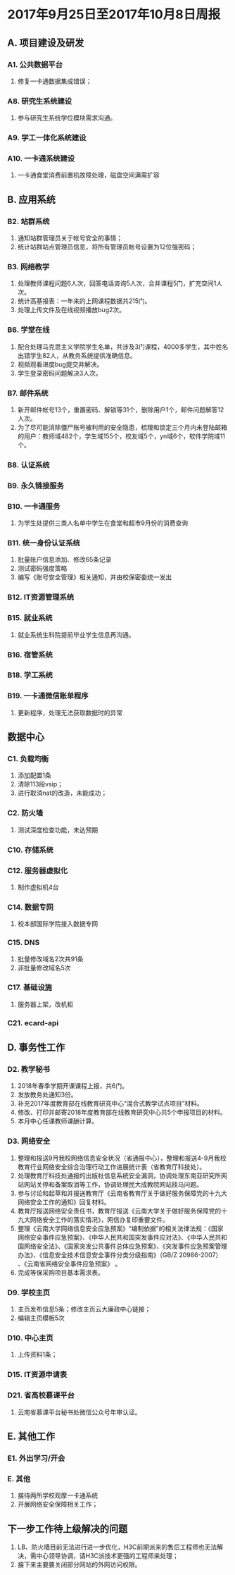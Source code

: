 # 2017年9月25日至2017年10月8日周报

## A. 项目建设及研发

### A1. 公共数据平台

1. 修复一卡通数据集成错误；

### A8. 研究生系统建设

1. 参与研究生系统学位模块需求沟通。

### A9. 学工一体化系统建设

### A10. 一卡通系统建设

1. 一卡通食堂消费前置机故障处理，磁盘空间满需扩容


## B. 应用系统
### B2. 站群系统

1. 通知站群管理员关于帐号安全的事情；
2. 统计站群站点管理员信息，将所有管理员帐号设置为12位强密码；

### B3. 网络教学

1. 处理教师课程问题6人次，回答电话咨询5人次，合并课程5门，扩充空间1人次。
2. 统计高基报表：一年来的上网课程数据共215门。
3. 处理上传文件及在线视频播放bug2次。

### B6. 学堂在线

1. 配合处理马克思主义学院学生名单，共涉及3门课程，4000多学生，其中姓名出错学生82人，从教务系统提供准确信息。
2. 视频观看进度bug提交并解决。
3. 学生登录密码问题解决3人次。

### B7. 邮件系统
1. 新开邮件帐号13个，重置密码、解锁等31个，删除用户1个，邮件问题解答12人次。
2. 为了尽可能消除僵尸账号被利用的安全隐患，梳理和锁定三个月内未登陆邮箱的用户：教师域482个，学生域155个，校友域5个，yn域6个，软件学院域11个。


### B8. 认证系统


### B9. 永久链接服务

### B10. 一卡通服务

1. 为学生处提供三类人名单中学生在食堂和超市9月份的消费查询

### B11. 统一身份认证系统

1. 批量账户信息添加、修改65条记录
2. 测试密码强度策略
3. 编写《账号安全管理》相关通知，并由校保密委统一发出


### B12. IT资源管理系统


### B15. 就业系统

1.  就业系统生科院提前毕业学生信息再沟通。


### B16. 宿管系统

### B18. 学工系统

### B19. 一卡通微信账单程序

1. 更新程序，处理无法获取数据时的异常

## 数据中心

### C1. 负载均衡

1. 添加配置1条
2. 清除113段vsip；
3. 进行取消nat的改造，未能成功；

### C2. 防火墙

1. 测试深度检查功能，未达预期

### C10. 存储系统


### C12. 服务器虚拟化

1. 制作虚拟机4台

### C14. 数据专网
1. 校本部国际学院接入数据专网


### C15. DNS

1. 批量修改域名2次共91条
2. 非批量修改域名5次

### C17. 基础设施

1. 服务器上架，改机柜

### C21. ecard-api

## D. 事务性工作

### D2. 教学秘书

1. 2018年春季学期开课课程上报，共6门。
2. 发放教务处通知3份。
3. 补充2017年度教育部在线教育研究中心“混合式教学试点项目”材料。
4. 修改、打印并邮寄2018年度教育部在线教育研究中心共5个申报项目的材料。
5. 本月中心任课教师课酬计算。

### D3. 网络安全

1. 整理和报送9月我校网络信息安全状况（省通报中心），整理和报送4-9月我校教育行业网络安全综合治理行动工作进展统计表（省教育厅科技处）。
2. 处理教育厅科技处通报的出版社信息系统安全漏洞，协调处理东南亚研究所网站网站关停和备案取消等工作，协调处理民大成教院网站挂马问题。
3. 参与讨论和起草和并报送教育厅《云南省教育厅关于做好服务保障党的十九大网络安全工作的通知》回复材料。
4. 教育厅报送网络安全责任书，教育厅报送《云南大学关于做好服务保障党的十九大网络安全工作的落实情况》，网信办复印重要文件。
5. 整理《云南大学网络信息安全应急预案》“编制依据”的相关法律法规：《国家网络安全事件应急预案》、《中华人民共和国突发事件应对法》、《中华人民共和国网络安全法》、《国家突发公共事件总体应急预案》、《突发事件应急预案管理办法》、《信息安全技术信息安全事件分类分级指南》（GB/Z 20986-2007） 、《云南省网络安全事件应急预案》 。
6. 完成等保采购项目基本需求表。

### D9. 学校主页

1. 主页发布信息5条；修改主页云大廉政中心链接；
1. 编辑主页模板5次


### D10. 中心主页
1. 上传资料1条；

### D15. IT资源申请表

### D21. 省高校慕课平台

1. 云南省慕课平台秘书处微信公众号年审认证。


## E. 其他工作
### E1. 外出学习/开会

### E. 其他

1. 接待两所学校观摩一卡通系统
2. 开展网络安全保障相关工作；



## 下一步工作待上级解决的问题

1. LB、防火墙目前无法进行进一步优化，H3C前期派来的售后工程师也无法解决，需中心领导协调，请H3C派技术更强的工程师来处理；
2. 接下来主要要关闭部分网站的外网访问权限。
